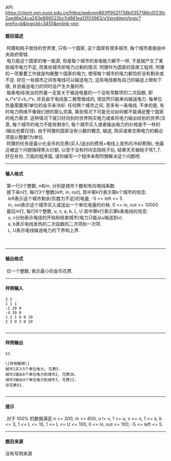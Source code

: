 API: https://client.vpn.nuist.edu.cn/https/webvpn893ff9021738b0357186c0f23fc2aed6e24ca283e886022bc5d861ea12f03963/v1/problem/logic?prefix=b&logicId=3455&enlink-vpn

#### 题目描述

 阿狸和桃子居住的世界里, 只有一个国家, 这个国家有很多城市, 每个城市直接由中央政府管辖.  
 电力是这个国家的唯一能源, 但是每个城市的发电能力都不一样, 于是就产生了某些城市电力不足, 而某些城市却电力过剩的情况. 阿狸作为国家的首席工程师, 阿狸的一项重要工作就是均衡整个国家的电力, 使得每个城市的电力都恰好没有剩余或不足. 好在一些城市之间有电线可以输送电力, 这些电线都有自己的输送上限和下限, 并且输送电力的同时会产生大量的热.  
 每条电线i发出的热量一定是关于输送电量的一个没有常数项的二次函数, 即a\_i\*x^2+b\_i\*x, 并且由于电线是二极管做成的, 很显然只能单向输送电力. 每单位热量需要用1单位的金币来冷却. 任何两个城市之间, 至多有一条电线. 不幸的是, 有时电力网络不像我们想的那么完美, 某些情况下可能无论如何都不能满足整个国家的电力需求. 这种情况下就只好向别的世界购买电力或者将电力输出给别的世界(注意, 每个城市的电力不能有剩余!), 每个城市买入或者输出电力的价格是不一样的(输出也要花钱). 由于阿狸的国家没有小数的概念, 输送, 购买或者交换电力的都必须是以整数1为单位.  
 阿狸的任务是最小化金币的花费(买入/送出的费用+电线上发热的冷却费用), 他最近被这个问题搞得焦头烂额, 以至于没有时间去陪桃子玩, 结果天天被桃子骂T\_T. 好在有你, 万能的程序猿, 请你编写一个程序来帮阿狸解决这个问题吧.  

---

#### 输入格式

  
 第一行2个整数, n和m, 分别是城市个数和有向电线条数.  
 接下来n行, 每行3个整数\[left, in, out\], 其中第k行表示第k个城市的信息:  
  left表示这个城市剩余(负数为不足)的电量, -5 <= left <= 5.  
  in, out表示这个城市买入或送出一个单位电量的价格. 0 <= in, out <= 10000  
 最后m行, 每行6个整数, u, v, a, b, L, U 其中第k行表示第k条电线的信息:  
  u, v分别表示电线的开始和结束城市(电力只能从u输送到v).  
  a, b表示电线发热的二次函数的二次项和一次项.  
  L, U表示电线输送电力的下界和上界.  
    
   

---

#### 输出格式

 仅一个整数, 表示最小的金币花费.  

---

#### 样例输入
```
3 2
1 1 1
-2 20 0
-4 20 0
1 2 1 0 0 10
2 3 0 3 0 10


```

---

#### 样例输出
```
53

\[样例解释\]
城市1买入5个单位电力, 花费5.
城市1输出6个单位电力到城市2, 花费36.
城市3输出4个单位电力到城市3, 花费12.
总花费53.


```

---

#### 提示

 对于 100% 的数据满足 n <= 200, m <= 600, u != v, 1 <= u, v <= n, 1 <= a, b <= 3, 1 <= L <= 10, 1 <= L <= U <= 100, 0 <= in, out <= 100, -5 <= left <= 5.  

---

#### 题目来源

没有写明来源